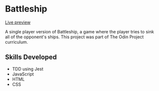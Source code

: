# Battleship

[Live preview](https://nepallium.github.io/Battleship/)

A single player version of Battleship, a game where the player tries to sink all of the opponent's ships. This project was part of The Odin Project curriculum.

## Skills Developed
- TDD using Jest
- JavaScript
- HTML
- CSS
